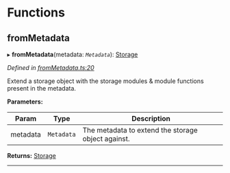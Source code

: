 

# Functions

<a id="frommetadata"></a>

##  fromMetadata

▸ **fromMetadata**(metadata: *`Metadata`*): [Storage](../interfaces/_types_d_.storage.md)

*Defined in [fromMetadata.ts:20](https://github.com/polkadot-js/api/blob/7180f89/packages/type-storage/src/fromMetadata.ts#L20)*

Extend a storage object with the storage modules & module functions present in the metadata.

**Parameters:**

| Param | Type | Description |
| ------ | ------ | ------ |
| metadata | `Metadata` |  The metadata to extend the storage object against. |

**Returns:** [Storage](../interfaces/_types_d_.storage.md)

___

